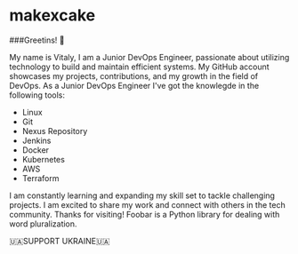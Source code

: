 # makexcake

###Greetins! 👋

My name is Vitaly, I am a Junior DevOps Engineer, passionate about utilizing technology to build and maintain efficient systems. My GitHub account showcases my projects, contributions, and my growth in the field of DevOps. 
As a Junior DevOps Engineer I've got the knowlegde in the following tools:

* Linux
* Git
* Nexus Repository 
* Jenkins
* Docker
* Kubernetes
* AWS
* Terraform

I am constantly learning and expanding my skill set to tackle challenging projects. I am excited to share my work and connect with others in the tech community. Thanks for visiting!
Foobar is a Python library for dealing with word pluralization.

🇺🇦SUPPORT UKRAINE🇺🇦
